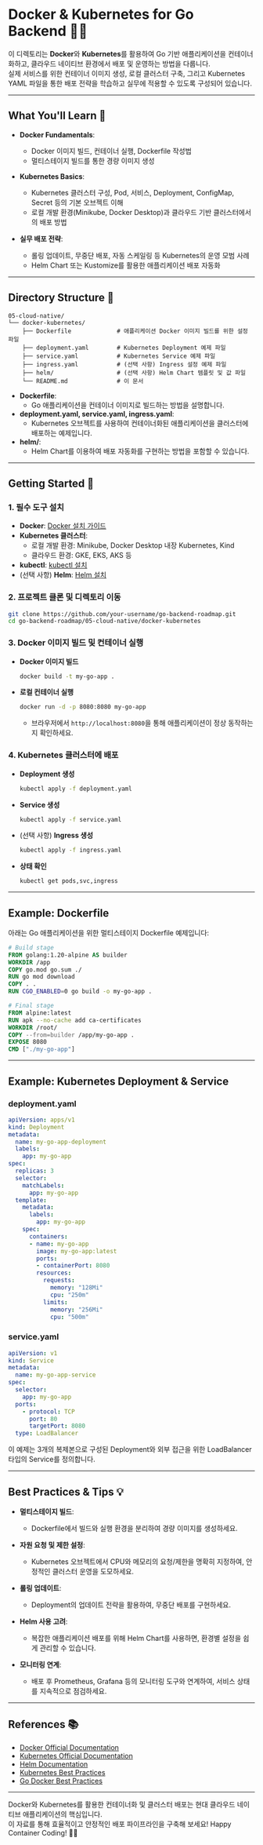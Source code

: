 # Docker & Kubernetes for Go Backend 🚢🔧

이 디렉토리는 **Docker**와 **Kubernetes**를 활용하여 Go 기반 애플리케이션을 컨테이너화하고, 클라우드 네이티브 환경에서 배포 및 운영하는 방법을 다룹니다.  
실제 서비스를 위한 컨테이너 이미지 생성, 로컬 클러스터 구축, 그리고 Kubernetes YAML 파일을 통한 배포 전략을 학습하고 실무에 적용할 수 있도록 구성되어 있습니다.

---

## What You'll Learn 🎯

- **Docker Fundamentals**:  
  - Docker 이미지 빌드, 컨테이너 실행, Dockerfile 작성법  
  - 멀티스테이지 빌드를 통한 경량 이미지 생성

- **Kubernetes Basics**:  
  - Kubernetes 클러스터 구성, Pod, 서비스, Deployment, ConfigMap, Secret 등의 기본 오브젝트 이해  
  - 로컬 개발 환경(Minikube, Docker Desktop)과 클라우드 기반 클러스터에서의 배포 방법

- **실무 배포 전략**:  
  - 롤링 업데이트, 무중단 배포, 자동 스케일링 등 Kubernetes의 운영 모범 사례
  - Helm Chart 또는 Kustomize를 활용한 애플리케이션 배포 자동화

---

## Directory Structure 📁

```plaintext
05-cloud-native/
└── docker-kubernetes/
    ├── Dockerfile             # 애플리케이션 Docker 이미지 빌드를 위한 설정 파일
    ├── deployment.yaml        # Kubernetes Deployment 예제 파일
    ├── service.yaml           # Kubernetes Service 예제 파일
    ├── ingress.yaml           # (선택 사항) Ingress 설정 예제 파일
    ├── helm/                  # (선택 사항) Helm Chart 템플릿 및 값 파일
    └── README.md              # 이 문서
```

- **Dockerfile**:  
  - Go 애플리케이션을 컨테이너 이미지로 빌드하는 방법을 설명합니다.
- **deployment.yaml, service.yaml, ingress.yaml**:  
  - Kubernetes 오브젝트를 사용하여 컨테이너화된 애플리케이션을 클러스터에 배포하는 예제입니다.
- **helm/**:  
  - Helm Chart를 이용하여 배포 자동화를 구현하는 방법을 포함할 수 있습니다.

---

## Getting Started 🚀

### 1. 필수 도구 설치
- **Docker**: [Docker 설치 가이드](https://docs.docker.com/get-docker/)
- **Kubernetes 클러스터**:  
  - 로컬 개발 환경: Minikube, Docker Desktop 내장 Kubernetes, Kind  
  - 클라우드 환경: GKE, EKS, AKS 등
- **kubectl**: [kubectl 설치](https://kubernetes.io/docs/tasks/tools/)
- (선택 사항) **Helm**: [Helm 설치](https://helm.sh/docs/intro/install/)

### 2. 프로젝트 클론 및 디렉토리 이동
```bash
git clone https://github.com/your-username/go-backend-roadmap.git
cd go-backend-roadmap/05-cloud-native/docker-kubernetes
```

### 3. Docker 이미지 빌드 및 컨테이너 실행
- **Docker 이미지 빌드**
  ```bash
  docker build -t my-go-app .
  ```
- **로컬 컨테이너 실행**
  ```bash
  docker run -d -p 8080:8080 my-go-app
  ```
  - 브라우저에서 `http://localhost:8080`을 통해 애플리케이션이 정상 동작하는지 확인하세요.

### 4. Kubernetes 클러스터에 배포
- **Deployment 생성**
  ```bash
  kubectl apply -f deployment.yaml
  ```
- **Service 생성**
  ```bash
  kubectl apply -f service.yaml
  ```
- (선택 사항) **Ingress 생성**
  ```bash
  kubectl apply -f ingress.yaml
  ```

- **상태 확인**
  ```bash
  kubectl get pods,svc,ingress
  ```

---

## Example: Dockerfile

아래는 Go 애플리케이션을 위한 멀티스테이지 Dockerfile 예제입니다:
```dockerfile
# Build stage
FROM golang:1.20-alpine AS builder
WORKDIR /app
COPY go.mod go.sum ./
RUN go mod download
COPY . .
RUN CGO_ENABLED=0 go build -o my-go-app .

# Final stage
FROM alpine:latest
RUN apk --no-cache add ca-certificates
WORKDIR /root/
COPY --from=builder /app/my-go-app .
EXPOSE 8080
CMD ["./my-go-app"]
```

---

## Example: Kubernetes Deployment & Service

### deployment.yaml
```yaml
apiVersion: apps/v1
kind: Deployment
metadata:
  name: my-go-app-deployment
  labels:
    app: my-go-app
spec:
  replicas: 3
  selector:
    matchLabels:
      app: my-go-app
  template:
    metadata:
      labels:
        app: my-go-app
    spec:
      containers:
      - name: my-go-app
        image: my-go-app:latest
        ports:
        - containerPort: 8080
        resources:
          requests:
            memory: "128Mi"
            cpu: "250m"
          limits:
            memory: "256Mi"
            cpu: "500m"
```

### service.yaml
```yaml
apiVersion: v1
kind: Service
metadata:
  name: my-go-app-service
spec:
  selector:
    app: my-go-app
  ports:
    - protocol: TCP
      port: 80
      targetPort: 8080
  type: LoadBalancer
```

이 예제는 3개의 복제본으로 구성된 Deployment와 외부 접근을 위한 LoadBalancer 타입의 Service를 정의합니다.

---

## Best Practices & Tips 💡

- **멀티스테이지 빌드**:  
  - Dockerfile에서 빌드와 실행 환경을 분리하여 경량 이미지를 생성하세요.
  
- **자원 요청 및 제한 설정**:  
  - Kubernetes 오브젝트에서 CPU와 메모리의 요청/제한을 명확히 지정하여, 안정적인 클러스터 운영을 도모하세요.
  
- **롤링 업데이트**:  
  - Deployment의 업데이트 전략을 활용하여, 무중단 배포를 구현하세요.
  
- **Helm 사용 고려**:  
  - 복잡한 애플리케이션 배포를 위해 Helm Chart를 사용하면, 환경별 설정을 쉽게 관리할 수 있습니다.
  
- **모니터링 연계**:  
  - 배포 후 Prometheus, Grafana 등의 모니터링 도구와 연계하여, 서비스 상태를 지속적으로 점검하세요.

---

## References 📚

- [Docker Official Documentation](https://docs.docker.com/)
- [Kubernetes Official Documentation](https://kubernetes.io/docs/)
- [Helm Documentation](https://helm.sh/docs/)
- [Kubernetes Best Practices](https://kubernetes.io/docs/concepts/cluster-administration/manage-deployment/)
- [Go Docker Best Practices](https://www.ardanlabs.com/blog/2018/06/containerized-go.html)

---

Docker와 Kubernetes를 활용한 컨테이너화 및 클러스터 배포는 현대 클라우드 네이티브 애플리케이션의 핵심입니다.  
이 자료를 통해 효율적이고 안정적인 배포 파이프라인을 구축해 보세요! Happy Container Coding! 🚢🔧